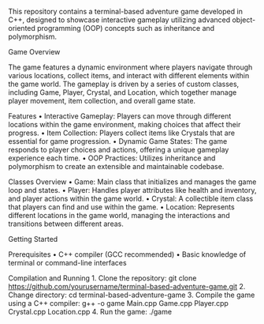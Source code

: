 This repository contains a terminal-based adventure game developed in C++, designed to showcase interactive gameplay utilizing advanced object-oriented programming (OOP) concepts such as inheritance and polymorphism.

Game Overview

The game features a dynamic environment where players navigate through various locations, collect items, and interact with different elements within the game world. The gameplay is driven by a series of custom classes, including Game, Player, Crystal, and Location, which together manage player movement, item collection, and overall game state.

Features
	•	Interactive Gameplay: Players can move through different locations within the game environment, making choices that affect their progress.
	•	Item Collection: Players collect items like Crystals that are essential for game progression.
	•	Dynamic Game States: The game responds to player choices and actions, offering a unique gameplay experience each time.
	•	OOP Practices: Utilizes inheritance and polymorphism to create an extensible and maintainable codebase.

Classes Overview
	•	Game: Main class that initializes and manages the game loop and states.
	•	Player: Handles player attributes like health and inventory, and player actions within the game world.
	•	Crystal: A collectible item class that players can find and use within the game.
	•	Location: Represents different locations in the game world, managing the interactions and transitions between different areas.

Getting Started

Prerequisites
	•	C++ compiler (GCC recommended)
	•	Basic knowledge of terminal or command-line interfaces

Compilation and Running
	1.	Clone the repository: git clone https://github.com/yourusername/terminal-based-adventure-game.git
 	2.	Change directory: cd terminal-based-adventure-game
 	3. 	Compile the game using a C++ compiler: g++ -o game Main.cpp Game.cpp Player.cpp Crystal.cpp Location.cpp
	4.  	Run the game: ./game
